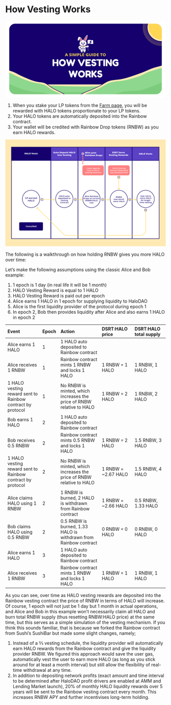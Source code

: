 # How Vesting Works

![](../../.gitbook/assets/artboard-1-copy-8-2x.png)

1. When you stake your LP tokens from the [Farm page](https://app.halodao.com), you will be rewarded with HALO tokens proportionate to your LP tokens. 
2. Your HALO tokens are automatically deposited into the Rainbow contract.
3. Your wallet will be credited with Rainbow Drop tokens \(RNBW\) as you earn HALO rewards.

![](../../.gitbook/assets/image%20%2813%29.png)

The following is a walkthrough on how holding RNBW gives you more HALO over time:

Let’s make the following assumptions using the classic Alice and Bob example:

1. 1 epoch is 1 day \(in real life it will be 1 month\)
2. HALO Vesting Reward is equal to 1 HALO
3. HALO Vesting Reward is paid out per epoch
4. Alice earns 1 HALO in 1 epoch for supplying liquidity to HaloDAO
5. Alice is the first liquidity provider of the protocol during epoch 1
6. In epoch 2, Bob then provides liquidity after Alice and also earns 1 HALO in epoch 2

| Event | Epoch | Action | DSRT:HALO price | DSRT:HALO total supply |
| :--- | :--- | :--- | :--- | :--- |
| Alice earns 1 HALO | 1 | 1 HALO auto deposited to Rainbow contract |  |  |
| Alice receives 1 RNBW | 1 | Rainbow contract mints 1 RNBW and locks 1 HALO | 1 RNBW = 1 HALO | 1 RNBW, 1 HALO |
| 1 HALO vesting reward sent to Rainbow contract by protocol | 1 | No RNBW is minted, which increases the price of RNBW relative to HALO | 1 RNBW = 2 HALO | 1 RNBW, 2 HALO |
| Bob earns 1 HALO | 2 | 1 HALO auto deposited to Rainbow contract |  |  |
| Bob receives 0.5 RNBW | 2 | Rainbow contract mints 0.5 RNBW and locks 1 HALO | 1 RNBW = 2 HALO | 1.5 RNBW, 3 HALO |
| 1 HALO vesting reward sent to Rainbow contract by protocol | 2 | No RNBW is minted, which increases the price of RNBW relative to HALO | 1 RNBW = ~2.67 HALO | 1.5 RNBW, 4 HALO |
| Alice claims HALO using 1 RNBW | 2 | 1 RNBW is burned, 2 HALO is withdrawn from Rainbow contract | 1 RNBW = ~2.66 HALO | 0.5 RNBW, 1.33 HALO |
| Bob claims HALO using 0.5 RNBW | 2 | 0.5 RNBW is burned, 1.33 HALO is withdrawn from Rainbow contract | 0 RNBW = 0 HALO | 0 RNBW, 0 HALO |
| Alice earns 1 HALO | 3 | 1 HALO auto deposited to Rainbow contract |  |  |
| Alice receives 1 RNBW | 3 | Rainbow contract mints 1 RNBW and locks 1 HALO | 1 RNBW = 1 HALO | 1 RNBW, 1 HALO |

As you can see, over time as HALO vesting rewards are deposited into the Rainbow vesting contract the price of RNBW in terms of HALO will increase. Of course, 1 epoch will not just be 1 day but 1 month in actual operations, and Alice and Bob in this example won’t necessarily claim all HALO and burn total RNBW supply \(thus resetting RNBW:HALO price\) at the same time,  but this serves as a simple simulation of the vesting mechanism. If you think this sounds familiar, that is because we forked the Rainbow contract from Sushi’s SushiBar but made some slight changes, namely;

1. Instead of a ⅔ vesting schedule, the liquidity provider will automatically earn HALO rewards from the Rainbow contract and give the liquidity provider RNBW. We figured this approach would save the user gas, automatically vest the user to earn more HALO \(as long as you stick around for at least a month interval\) but still allow the flexibility of real-time withdrawal at any time.
2. In addition to depositing network profits \(exact amount and time interval to be determined after HaloDAO profit drivers are enabled at AMM and Lending Market launch\), 20% of monthly HALO liquidity rewards over 5 years will be sent to the Rainbow vesting contract every month. This increases RNBW APY and further incentivises long-term holding.

